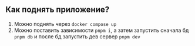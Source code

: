 ## Как поднять приложение?
1) Можно поднять через `docker compose up`
2) Можно поставить зависимости `pnpm i`, а затем запустить сначала бд `pnpm db` и после бд запустить дев сервер `pnpm dev`

